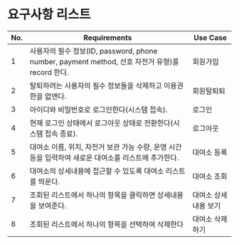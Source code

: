 # 요구사항 리스트

| No. | Requirements | Use Case |
|-----|--------------|----------|
| 1 | 사용자의 필수 정보(ID, password, phone number, payment method, 선호 자전거 유형)를 record 한다. | 회원가입 |
| 2 | 탈퇴하려는 사용자의 필수 정보들을 삭제하고 이용권한을 없앤다. | 회원탈퇴퇴 |
| 3 | 아이디와 비밀번호로 로그인한다(시스템 접속). | 로그인 |
| 4 | 현재 로그인 상태에서 로그아웃 상태로 전환한다(시스템 접속 종료). | 로그아웃 |
| 5 | 대여소 이름, 위치, 자전거 보관 가능 수량, 운영 시간 등을 입력하여 새로운 대여소를 리스트에 추가한다. | 대여소 등록 |
| 6 | 대여소의 상세내용에 접근할 수 있도록 대여소 리스트를 띄운다. | 대여소 조회 |
| 7 | 조회된 리스트에서 하나의 항목을 클릭하면 상세내용을 보여준다. | 대여소 상세내용 보기 |
| 8 | 조회된 리스트에서 하나의 항목을 선택하여 삭제한다 | 대여소 삭제하기 |